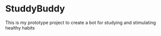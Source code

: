 # StuddyBuddy
This is my prototype project to create a bot for studying and stimulating healthy habits

